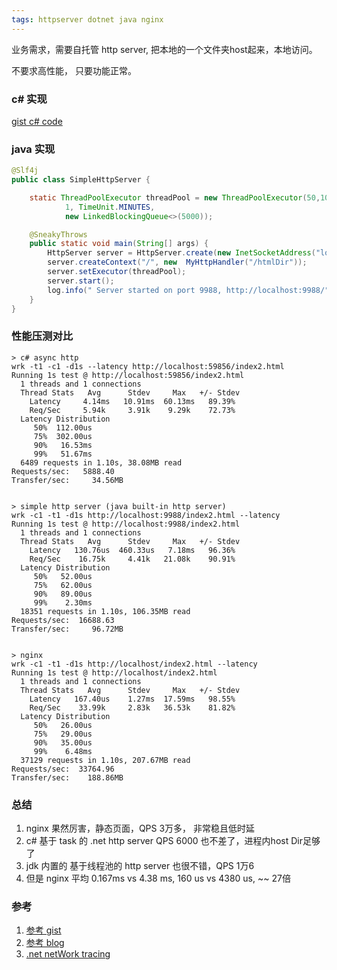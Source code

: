 ```yaml
---
tags: httpserver dotnet java nginx
---
```


业务需求，需要自托管 http server,  把本地的一个文件夹host起来，本地访问。

不要求高性能， 只要功能正常。

### c# 实现

[gist c# code](https://gist.github.com/ichengzi/50c8a3732d4174928d21efb78f97e4ba)

### java 实现
```java
@Slf4j
public class SimpleHttpServer {

    static ThreadPoolExecutor threadPool = new ThreadPoolExecutor(50,100,
            1, TimeUnit.MINUTES,
            new LinkedBlockingQueue<>(5000));

    @SneakyThrows
    public static void main(String[] args) {
        HttpServer server = HttpServer.create(new InetSocketAddress("localhost", 9988), 0);
        server.createContext("/", new  MyHttpHandler("/htmlDir"));
        server.setExecutor(threadPool);
        server.start();
        log.info(" Server started on port 9988, http://localhost:9988/");
    }
}
```

### 性能压测对比
``` log
> c# async http 
wrk -t1 -c1 -d1s --latency http://localhost:59856/index2.html
Running 1s test @ http://localhost:59856/index2.html
  1 threads and 1 connections
  Thread Stats   Avg      Stdev     Max   +/- Stdev
    Latency     4.14ms   10.91ms  60.13ms   89.39%
    Req/Sec     5.94k     3.91k    9.29k    72.73%
  Latency Distribution
     50%  112.00us
     75%  302.00us
     90%   16.53ms
     99%   51.67ms
  6489 requests in 1.10s, 38.08MB read
Requests/sec:   5888.40
Transfer/sec:     34.56MB


> simple http server (java built-in http server)
wrk -c1 -t1 -d1s http://localhost:9988/index2.html --latency
Running 1s test @ http://localhost:9988/index2.html
  1 threads and 1 connections
  Thread Stats   Avg      Stdev     Max   +/- Stdev
    Latency   130.76us  460.33us   7.18ms   96.36%
    Req/Sec    16.75k     4.41k   21.08k    90.91%
  Latency Distribution
     50%   52.00us
     75%   62.00us
     90%   89.00us
     99%    2.30ms
  18351 requests in 1.10s, 106.35MB read
Requests/sec:  16688.63
Transfer/sec:     96.72MB


> nginx
wrk -c1 -t1 -d1s http://localhost/index2.html --latency
Running 1s test @ http://localhost/index2.html
  1 threads and 1 connections
  Thread Stats   Avg      Stdev     Max   +/- Stdev
    Latency   167.40us    1.27ms  17.59ms   98.55%
    Req/Sec    33.99k     2.83k   36.53k    81.82%
  Latency Distribution
     50%   26.00us
     75%   29.00us
     90%   35.00us
     99%    6.48ms
  37129 requests in 1.10s, 207.67MB read
Requests/sec:  33764.96
Transfer/sec:    188.86MB
```

### 总结
1. nginx 果然厉害，静态页面，QPS 3万多， 非常稳且低时延
2. c# 基于 task 的 .net http server QPS 6000 也不差了，进程内host Dir足够了
3. jdk 内置的 基于线程池的 http server 也很不错，QPS 1万6
4. 但是 nginx 平均 0.167ms vs 4.38 ms, 160 us vs 4380 us, ~~ 27倍

### 参考
1. [参考 gist](https://gist.github.com/define-private-public/d05bc52dd0bed1c4699d49e2737e80e7)
2. [参考 blog](https://blog.j2i.net/2021/10/12/simple-http-server-in-net/)
3. [.net netWork tracing](https://docs.microsoft.com/en-us/dotnet/framework/network-programming/enabling-network-tracing)